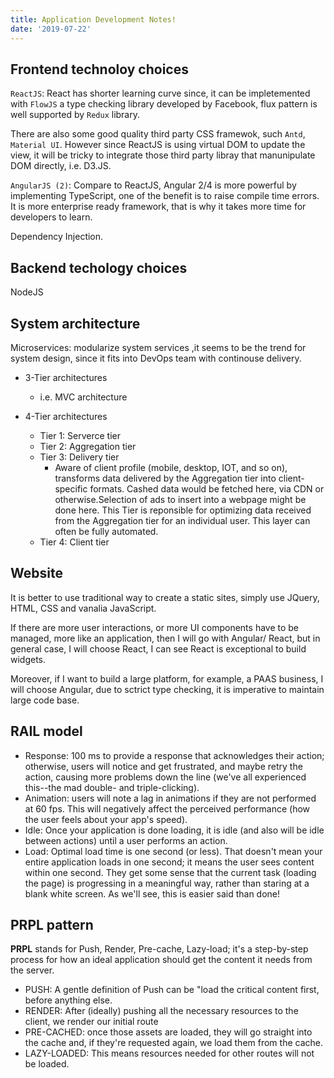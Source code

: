 ```yaml
---
title: Application Development Notes!
date: '2019-07-22'
---
```



## Frontend technoloy choices

`ReactJS`: React has shorter learning curve since, it can be impletemented with `FlowJS` a type checking library developed by Facebook, flux pattern is well supported by `Redux` library.

There are also some good quality third party CSS framewok, such `Antd`, `Material UI`. However since ReactJS is using virtual DOM to update the view, it will be tricky to integrate those third party libray that manunipulate DOM directly, i.e. D3.JS.

`AngularJS (2)`: Compare to ReactJS, Angular 2/4 is more powerful by implementing TypeScript, one of the benefit is to raise compile time errors. It is more enterprise ready framework, that is why it takes more time for developers to learn.

Dependency Injection.

## Backend techology choices

NodeJS

## System architecture

Microservices: modularize system services ,it seems to be the trend for system design, since it fits into DevOps team with continouse delivery.

- 3-Tier architectures

  - i.e. MVC architecture

- 4-Tier architectures
  - Tier 1: Serverce tier
  - Tier 2: Aggregation tier
  - Tier 3: Delivery tier
    - Aware of client profile (mobile, desktop, IOT, and so on), transforms data delivered by the Aggregation tier into client-specific formats. Cashed data would be fetched here, via CDN or otherwise.Selection of ads to insert into a webpage might be done here. This Tier is reponsible for optimizing data received from the Aggregation tier for an individual user. This layer can often be fully automated.
  - Tier 4: Client tier

## Website

It is better to use traditional way to create a static sites, simply use JQuery, HTML, CSS and vanalia JavaScript.

If there are more user interactions, or more UI components have to be managed, more like an application, then I will go with Angular/ React, but in general case, I will choose React, I can see React is exceptional to build widgets.

Moreover, if I want to build a large platform, for example, a PAAS business, I will choose Angular, due to sctrict type checking, it is imperative to maintain large code base.

## RAIL model

- Response: 100 ms to provide a response that acknowledges their action; otherwise, users will notice and get frustrated, and maybe retry the action, causing more problems down the line (we've all experienced this--the mad double- and triple-clicking).
- Animation: users will note a lag in animations if they are not performed at 60 fps. This will negatively affect the perceived performance (how the user feels about your app's speed).
- Idle: Once your application is done loading, it is idle (and also will be idle between actions) until a user performs an action.
- Load: Optimal load time is one second (or less). That doesn't mean your entire application loads in one second; it means the user sees content within one second. They get some sense that the current task (loading the page) is progressing in a meaningful way, rather than staring at a blank white screen. As we'll see, this is easier said than done!

## PRPL pattern

**PRPL** stands for Push, Render, Pre-cache, Lazy-load; it's a step-by-step process for how an ideal application should get the content it needs from the server.

- PUSH: A gentle definition of Push can be "load the critical content first, before anything else.
- RENDER: After (ideally) pushing all the necessary resources to the client, we render our initial route
- PRE-CACHED: once those assets are loaded, they will go straight into the cache and, if they're requested again, we load them from the cache.
- LAZY-LOADED: This means resources needed for other routes will not be loaded.
